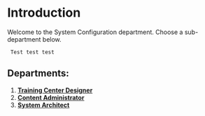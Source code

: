 # Introduction

Welcome to the System Configuration department. Choose a sub-department below.


     Test test test

## Departments:

1. [**Training Center Designer**](training_center_designer.md)
1. [**Content Administrator**](content_admin.md)
1. [**System Architect**](system_architect.md)
